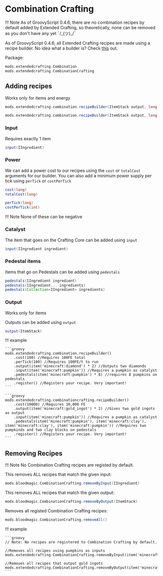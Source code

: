 # Combination Crafting
!!! Note
    As of GroovyScript 0.4.6, there are no combination recipes by default added by Extended Crafting, so theoretically, none can be removed as you don't have any yet ¯/\_(ツ)_/¯

As of GroovyScript 0.4.6, all Extended Crafting recipes are made using a recipe builder.
No idea what a builder is? Check [this](../../../groovy/builder.md) out.

Package:

```groovy
mods.extendedcrafting.Combination
mods.extendedcrafting.CombinationCrafting
``` 

## Adding recipes
Works only for items and energy

```groovy
mods.extendedcrafting.combination.recipeBuilder(ItemStack output, long cost, Ingredient input, NonNullList<Ingredient> pedestals)

mods.extendedcrafting.combination.recipeBuilder(ItemStack output, long cost, int perTick, Ingredient input, NonNullList<Ingredient> pedestals)
```

### Input

Requires exactly 1 item

```groovy
input(IIngredient)
```

### Power

We can add a power cost to our recipes using the `cost` or `totalCost` arguments for our builder. You can also add a minimum power supply per tick using `perTick` or `costPerTick`
```groovy
cost(long)
totalCost(long)
```
```groovy
perTick(long)
costPerTick(int)
```
!!! Note
    None of these can be negative

### Catalyst

The item that goes on the Crafting Core can be added using `input`
````groovy
input(IIngredient ingredient)
````

### Pedestal items

Items that go on Pedestals can be added using `pedestals`
````groovy
pedestals(IIngredient ingredient)
pedestals(IIngredient... ingredients)
pedestals(Collection<IIngredient> ingredients)
````

### Output

Works only for items

Outputs can be added using `output`
```groovy
output(ItemStack)
```

!!! example

    ```groovy
    mods.extendedcrafting.combination.recipeBuilder()
        .cost(100) //Requires 100FE total
        .perTick(100) //Requires 100FE/t to run
        .output(item('minecraft:diamond') * 2) //Outputs two diamonds
        .input(item('minecraft:pumpkin')) //Requires a pumpkin as catalyst
        .pedestals(item('minecraft:pumpkin') * 8) //requires 8 pumpkins on pedestals
        .register() //Registers your recipe. Very important!
    ```

    ```groovy
    mods.extendedcrafting.combinationcrafting.recipeBuilder()
        .cost(10000) //Requires 10,000 FE
        .output(item('minecraft:gold_ingot') * 2) //Gives two gold ingots as output
        .input(item('minecraft:pumpkin')) //Requires a pumpkin as catalyst
        .pedestals(item('minecraft:pumpkin'), item('minecraft:clay'), item('minecraft:clay'), item('minecraft:pumpkin')) //Requires two pumpkinds and two clay blocks on pedestals
        .register() //Registers your recipe. Very important!
    ```

## Removing Recipes

!!! Note
    No Combination Crafting recipes are registed by default.

This removes ALL recipes that match the given input:

```groovy
mods.bloodmagic.CombinationCrafting.removeByInput(IIngredient)
```

This removes ALL recipes that match the given output:

```groovy
mods.bloodmagic.CombinationCrafting.removeByOutput(ItemStack)
```

Removes all registed Combination Crafting recipes:

```groovy
mods.bloodmagic.CombinationCrafting.removeAll()
```

!!! example

    ```groovy
    // Note: No recipes are registered to Combination Crafting by default.

    //Removes all recipes using pumpkins as inputs
    mods.extendedcrafting.CombinationCrafting.removeByInput(item('minecraft:pumpkin'))

    //Removes all recipes that output gold ingots
    mods.extendedcrafting.CombinationCrafting.removeByOutput(item('minecraft:gold_ingot'))
    ```